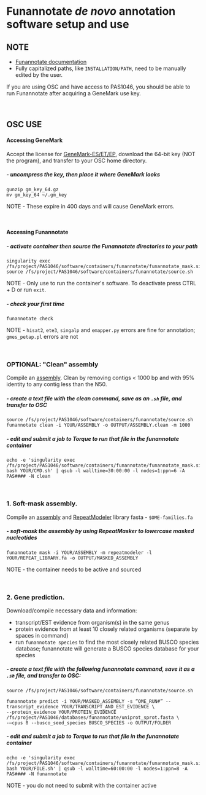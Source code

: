 # Funannotate *de novo* annotation software setup and use

## NOTE 
- [Funannotate documentation](https://funannotate.readthedocs.io/en/latest/install.html)
- Fully capitalized paths, like `INSTALLATION/PATH`, need to be manually edited by the user.

If you are using OSC and have access to PAS1046, you should be able to run Funannotate after acquiring a GeneMark use key.

<br />

## OSC USE
#### Accessing GeneMark
Accept the license for [GeneMark-ES/ET/EP](http://topaz.gatech.edu/GeneMark/license_download.cgi), download the 64-bit key (NOT the program), and transfer to your OSC home directory. 
##### - uncompress the key, then place it where GeneMark looks
```
gunzip gm_key_64.gz
mv gm_key_64 ~/.gm_key
```

NOTE - These expire in 400 days and will cause GeneMark errors.

<br />

#### Accessing Funannotate
##### - activate container then source the Funannotate directories to your path
```
singularity exec /fs/project/PAS1046/software/containers/funannotate/funannotate_mask.sif
source /fs/project/PAS1046/software/containers/funannotate/source.sh
```

NOTE - Only use to run the container's software. To deactivate press CTRL + D or run `exit`.

##### - check your first time
```
funannotate check
```
NOTE - `hisat2`, `ete3`, `singalp` and `emapper.py` errors are fine for annotation; `gmes_petap.pl` errors are not

<br />

### OPTIONAL: "Clean" assembly
Compile an [assembly](https://gitlab.com/xonq/tutorials/-/blob/master/assembly.md). Clean by removing contigs < 1000 bp and with 95% identity to any contig less than the N50.

##### - create a text file with the clean command, save as an `.sh` file, and transfer to OSC
```
source /fs/project/PAS1046/software/containers/funannotate/source.sh
funannotate clean -i YOUR/ASSEMBLY -o OUTPUT/ASSEMBLY.clean -m 1000
```

##### - edit and submit a job to Torque to run that file in the funannotate container
```
echo -e 'singularity exec /fs/project/PAS1046/software/containers/funannotate/funannotate_mask.sif bash YOUR/CMD.sh' | qsub -l walltime=30:00:00 -l nodes=1:ppn=6 -A PAS#### -N clean
```

<br />

### 1. Soft-mask assembly. 
Compile an [assembly](https://gitlab.com/xonq/tutorials/-/blob/master/assembly.md) and [RepeatModeler](https://gitlab.com/xonq/tutorials/-/blob/master/repeatmodeler.md) library fasta - `$OME-families.fa`

##### - soft-mask the assembly by using RepeatMasker to lowercase masked nucleotides
```
funannotate mask -i YOUR/ASSEMBLY -m repeatmodeler -l YOUR/REPEAT_LIBRARY.fa -o OUTPUT/MASKED_ASSEMBLY
```
NOTE - the container needs to be active and sourced

<br />

### 2. Gene prediction. 
Download/compile necessary data and information:
- transcript/EST evidence from organism(s) in the same genus
- protein evidence from at least 10 closely related organisms (separate by spaces in command)
- run `funannotate species` to find the most closely related BUSCO species database; funannotate will generate a BUSCO species database for your species

##### - create a text file with the following funannotate command, save it as a `.sh` file, and transfer to OSC:
```
source /fs/project/PAS1046/software/containers/funannotate/source.sh

funannotate predict -i YOUR/MASKED_ASSEMBLY -s “OME_RUN#” --transcript_evidence YOUR/TRANSCRIPT_AND_EST_EVIDENCE \
--protein_evidence YOUR/PROTEIN_EVIDENCE /fs/project/PAS1046/databases/funannotate/uniprot_sprot.fasta \
-–cpus 8 --busco_seed_species BUSCO_SPECIES -o OUTPUT/FOLDER
```

##### - edit and submit a job to Torque to run that file in the funannotate container
```
echo -e 'singularity exec /fs/project/PAS1046/software/containers/funannotate/funannotate_mask.sif bash YOUR/FILE.sh' | qsub -l walltime=60:00:00 -l nodes=1:ppn=8 -A PAS#### -N funannotate
```
NOTE - you do not need to submit with the container active

